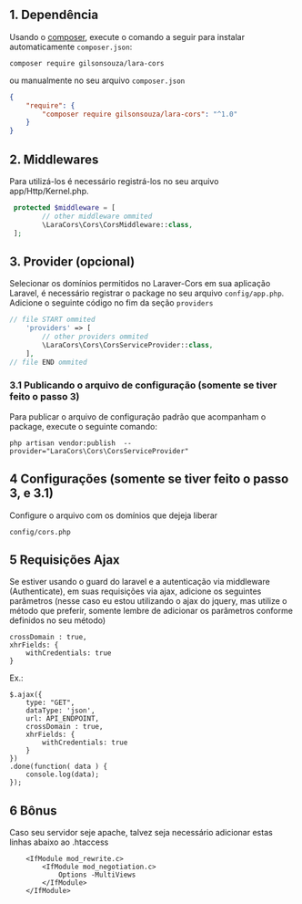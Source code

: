 ## 1. Dependência

Usando o <a href="https://getcomposer.org/" target="_blank">composer</a>, execute o comando a seguir para instalar automaticamente `composer.json`:

```shell
composer require gilsonsouza/lara-cors
```

ou manualmente no seu arquivo `composer.json`

```json
{
    "require": {
        "composer require gilsonsouza/lara-cors": "^1.0"
    }
}
```

## 2. Middlewares
Para utilizá-los é necessário registrá-los no seu arquivo app/Http/Kernel.php.

```php
 protected $middleware = [
        // other middleware ommited
    	\LaraCors\Cors\CorsMiddleware::class,
 ];
```

## 3. Provider (opcional)

Selecionar os domínios permitidos no Laraver-Cors em sua aplicação Laravel, é necessário registrar o package no seu arquivo `config/app.php`. Adicione o seguinte código no fim da seção `providers`

```php
// file START ommited
    'providers' => [
        // other providers ommited
        \LaraCors\Cors\CorsServiceProvider::class,
    ],
// file END ommited
```

### 3.1 Publicando o arquivo de configuração (somente se tiver feito o passo 3)

Para publicar o arquivo de configuração padrão que acompanham o package, execute o seguinte comando:

```shell
php artisan vendor:publish  --provider="LaraCors\Cors\CorsServiceProvider"
```


## 4 Configurações (somente se tiver feito o passo 3, e 3.1)

Configure o arquivo com os domínios que dejeja liberar

`config/cors.php`

## 5 Requisições Ajax
Se estiver usando o guard do laravel e a autenticação via middleware (Authenticate), em suas requisições via ajax, adicione os seguintes parâmetros (nesse caso eu estou utilizando o ajax do jquery, mas utilize o método que preferir, somente lembre de adicionar os parâmetros conforme definidos no seu método)
```
crossDomain : true,
xhrFields: {
    withCredentials: true
}
```

Ex.:

```
$.ajax({
    type: "GET",
    dataType: 'json',
    url: API_ENDPOINT,
    crossDomain : true,
    xhrFields: {
        withCredentials: true
    }
})
.done(function( data ) {
    console.log(data);
});
```

## 6 Bônus

Caso seu servidor seje apache, talvez seja necessário adicionar estas linhas abaixo ao .htaccess
```
    <IfModule mod_rewrite.c>
        <IfModule mod_negotiation.c>
            Options -MultiViews
        </IfModule>
    </IfModule>
```
